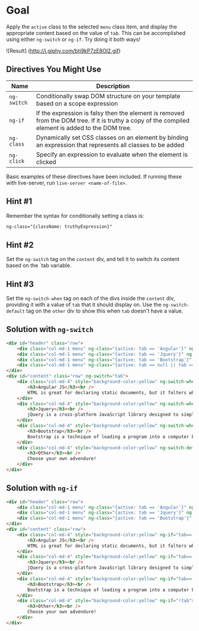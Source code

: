 # Goal
Apply the `active` class to the selected `menu` class item, and display the appropriate content based on the value of `tab`. This can be accomplished using either `ng-switch` or `ng-if`. Try doing it both ways!

![Result] (http://i.giphy.com/btj9kP7zE8Ol2.gif)

## Directives You Might Use
| Name | Description |
| ---- | ----------- |
|`ng-switch`| Conditionally swap DOM structure on your template based on a scope expression |
|`ng-if`| If the expression is falsy then the element is removed from the DOM tree. If it is truthy a copy of the compiled element is added to the DOM tree. |
|`ng-class`| Dynamically set CSS classes on an element by binding an expression that represents all classes to be added |
|`ng-click`| Specify an expression to evaluate when the element is clicked |

Basic examples of these directives have been included. If running these with live-server, run `live-server <name-of-file>`.

## Hint #1
Remember the syntax for conditionally setting a class is:
```html
ng-class="{className: truthyExpression}"
```

## Hint #2
Set the `ng-switch` tag on the `content` div, and tell it to switch its content based on the `tab variable.

## Hint #3
Set the `ng-switch-when` tag on each of the divs inside the `content` div, providing it with a value of `tab` that it should display on. Use the `ng-switch-default` tag on the `other` div to show this when `tab` doesn't have a value.

## Solution with `ng-switch`
```html
<div id="header" class="row">
	<div class="col-md-1 menu" ng-class="{active: tab == 'Angular'}" ng-click="tab='Angular'"><b>Angular</b></div>
	<div class="col-md-1 menu" ng-class="{active: tab == 'Jquery'}" ng-click="tab='Jquery'"><b>Jquery</b></div>
	<div class="col-md-1 menu" ng-class="{active: tab == 'Bootstrap'}" ng-click="tab='Bootstrap'"><b>Bootstrap</b></div>
	<div class="col-md-1 menu" ng-class="{active: tab == null || tab == ''}" ng-click="tab=''"><b>Other</b></div>
</div>
<div id="content" class="row" ng-switch="tab">
	<div class="col-md-4" style="background-color:yellow" ng-switch-when="Angular">
		<h3>Angular JS</h3><br />
		HTML is great for declaring static documents, but it falters when we try to use it for declaring dynamic views in web-applications. AngularJS lets you extend HTML vocabulary for your application. The resulting environment is extraordinarily expressive, readable, and quick to develop.
	</div>
	<div class="col-md-4" style="background-color:yellow" ng-switch-when="Jquery">
		<h3>Jquery</h3><br />
		jQuery is a cross-platform JavaScript library designed to simplify the client-side scripting of HTML. jQuery is the most popular JavaScript library in use today, with installation on 65% of the top 10 million highest-trafficked sites on the Web. jQuery is free, open-source software licensed under the MIT License.
	</div>
	<div class="col-md-4" style="background-color:yellow" ng-switch-when="Bootstrap">
		<h3>Bootstrap</h3><br />
		Bootstrap is a technique of loading a program into a computer by means of a few initial instructions which enable the introduction of the rest of the program from an input device.
	</div>
	<div class="col-md-4" style="background-color:yellow" ng-switch-default>
		<h3>Other</h3><br />
		Choose your own advendure!
	</div>
</div>
```

## Solution with `ng-if`
```html
<div id="header" class="row">
	<div class="col-md-1 menu" ng-class="{active: tab == 'Angular'}" ng-click="tab='Angular'"><b>Angular</b></div>
	<div class="col-md-1 menu" ng-class="{active: tab == 'Jquery'}" ng-click="tab='Jquery'"><b>Jquery</b></div>
	<div class="col-md-1 menu" ng-class="{active: tab == 'Bootstrap'}" ng-click="tab='Bootstrap'"><b>Bootstrap</b></div>
</div>
<div id="content" class="row">
	<div class="col-md-4" style="background-color:yellow" ng-if="tab=='Angular'">
		<h3>Angular JS</h3><br />
		HTML is great for declaring static documents, but it falters when we try to use it for declaring dynamic views in web-applications. AngularJS lets you extend HTML vocabulary for your application. The resulting environment is extraordinarily expressive, readable, and quick to develop.
	</div>
	<div class="col-md-4" style="background-color:yellow" ng-if="tab=='Jquery'">
		<h3>Jquery</h3><br />
		jQuery is a cross-platform JavaScript library designed to simplify the client-side scripting of HTML. jQuery is the most popular JavaScript library in use today, with installation on 65% of the top 10 million highest-trafficked sites on the Web. jQuery is free, open-source software licensed under the MIT License.
	</div>
	<div class="col-md-4" style="background-color:yellow" ng-if="tab=='Bootstrap'">
		<h3>Bootstrap</h3><br />
		Bootstrap is a technique of loading a program into a computer by means of a few initial instructions which enable the introduction of the rest of the program from an input device.
	</div>
	<div class="col-md-4" style="background-color:yellow" ng-if="!tab">
		<h3>Other</h3><br />
		Choose your own advendure!
	</div>
</div>
```
